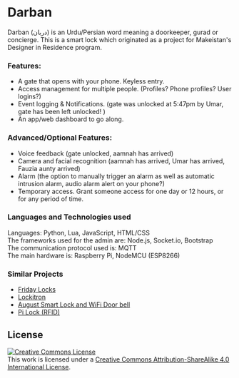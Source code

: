 # Darban
Darban (دربان) is an Urdu/Persian word meaning a doorkeeper, gurad or concierge. This is a smart lock which originated as a project for Makeistan's Designer in Residence program.


### Features:
- A gate that opens with your phone. Keyless entry.
- Access management for multiple people. (Profiles? Phone profiles? User logins?)
- Event logging & Notifications. (gate was unlocked at 5:47pm by Umar, gate has been left unlocked! )
- An app/web dashboard to go along.

### Advanced/Optional Features:
- Voice feedback (gate unlocked, aamnah has arrived)
- Camera and facial recognition (aamnah has arrived, Umar has arrived, Fauzia aunty arrived)
- Alarm (the option to manually trigger an alarm as well as automatic intrusion alarm, audio alarm alert on your phone?)
- Temporary access. Grant someone access for one day or 12 hours, or for  any period of time. 


### Languages and Technologies used
Languages: Python, Lua, JavaScript, HTML/CSS  
The frameworks used for the admin are: Node.js, Socket.io, Bootstrap  
The communication protocol used is: MQTT  
The main hardware is: Raspberry Pi, NodeMCU (ESP8266)   


### Similar Projects
- [Friday Locks](http://www.fridaylock.com/)
- [Lockitron](https://lockitron.com/)
- [August Smart Lock and WiFi Door bell](http://august.com/)
- [Pi Lock (RFID)](http://www.pi-lock.com/)


License
---
<a rel="license" href="http://creativecommons.org/licenses/by-sa/4.0/"><img alt="Creative Commons License" style="border-width:0" src="https://i.creativecommons.org/l/by-sa/4.0/88x31.png" /></a><br />This work is licensed under a <a rel="license" href="http://creativecommons.org/licenses/by-sa/4.0/">Creative Commons Attribution-ShareAlike 4.0 International License</a>.
